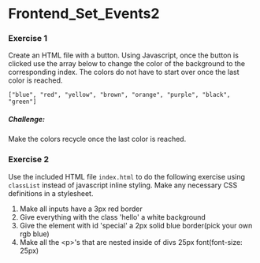 # Frontend_Set_Events2

### Exercise 1
Create an HTML file with a button. Using Javascript, once the button is clicked use the array below to change the color of the background to the corresponding index. The colors do not have to start over once the last color is reached.

``` ["blue", "red", "yellow", "brown", "orange", "purple", "black", "green"]  ```

##### Challenge:
Make the colors recycle once the last color is reached.


### Exercise 2
Use the included HTML file ```index.html``` to do the following exercise using `classList` instead of javascript inline styling. Make any necessary CSS definitions in a stylesheet.

1) Make all inputs have a 3px red border
2) Give everything with the class 'hello' a white background
3) Give the element with id 'special' a 2px solid blue border(pick your own rgb blue)
4) Make all the &lt;p&gt;'s that are nested inside of divs 25px font(font-size: 25px)
